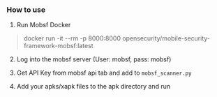 ### How to use

1. Run Mobsf Docker

> docker run -it --rm -p 8000:8000 opensecurity/mobile-security-framework-mobsf:latest

2. Log into the mobsf server (User: mobsf, pass: mobsf)

3. Get API Key from mobsf api tab and add to `mobsf_scanner.py`

4. Add your apks/xapk files to the apk directory and run




